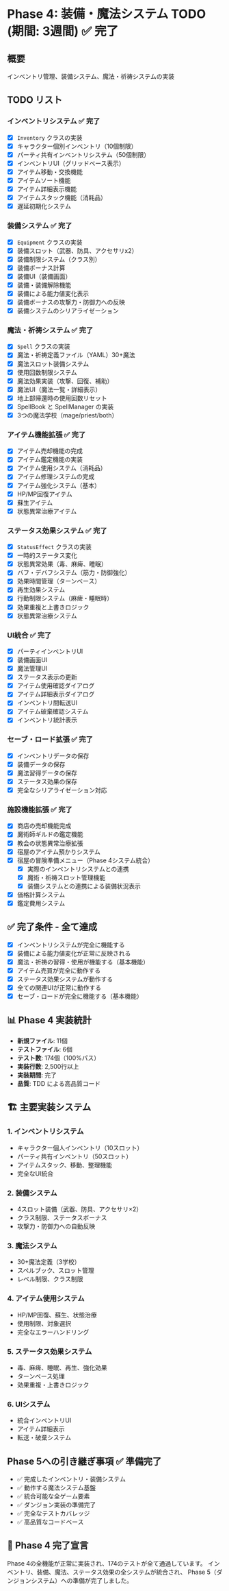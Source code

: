 # Phase 4: 装備・魔法システム TODO (期間: 3週間) ✅ **完了**

## 概要
インベントリ管理、装備システム、魔法・祈祷システムの実装

## TODO リスト

### インベントリシステム ✅ **完了**
- [x] `Inventory` クラスの実装
- [x] キャラクター個別インベントリ（10個制限）
- [x] パーティ共有インベントリシステム（50個制限）
- [x] インベントリUI（グリッドベース表示）
- [x] アイテム移動・交換機能
- [x] アイテムソート機能
- [x] アイテム詳細表示機能
- [x] アイテムスタック機能（消耗品）
- [x] 遅延初期化システム

### 装備システム ✅ **完了**
- [x] `Equipment` クラスの実装
- [x] 装備スロット（武器、防具、アクセサリx2）
- [x] 装備制限システム（クラス別）
- [x] 装備ボーナス計算
- [x] 装備UI（装備画面）
- [x] 装備・装備解除機能
- [x] 装備による能力値変化表示
- [x] 装備ボーナスの攻撃力・防御力への反映
- [x] 装備システムのシリアライゼーション

### 魔法・祈祷システム ✅ **完了**
- [x] `Spell` クラスの実装
- [x] 魔法・祈祷定義ファイル（YAML）30+魔法
- [x] 魔法スロット装備システム
- [x] 使用回数制限システム
- [x] 魔法効果実装（攻撃、回復、補助）
- [x] 魔法UI（魔法一覧・詳細表示）
- [x] 地上部帰還時の使用回数リセット
- [x] SpellBook と SpellManager の実装
- [x] 3つの魔法学校（mage/priest/both）

### アイテム機能拡張 ✅ **完了**
- [x] アイテム売却機能の完成
- [x] アイテム鑑定機能の実装
- [x] アイテム使用システム（消耗品）
- [x] アイテム修理システムの完成
- [x] アイテム強化システム（基本）
- [x] HP/MP回復アイテム
- [x] 蘇生アイテム
- [x] 状態異常治療アイテム

### ステータス効果システム ✅ **完了**
- [x] `StatusEffect` クラスの実装
- [x] 一時的ステータス変化
- [x] 状態異常効果（毒、麻痺、睡眠）
- [x] バフ・デバフシステム（筋力・防御強化）
- [x] 効果時間管理（ターンベース）
- [x] 再生効果システム
- [x] 行動制限システム（麻痺・睡眠時）
- [x] 効果重複と上書きロジック
- [x] 状態異常治療システム

### UI統合 ✅ **完了**
- [x] パーティインベントリUI
- [x] 装備画面UI
- [x] 魔法管理UI
- [x] ステータス表示の更新
- [x] アイテム使用確認ダイアログ
- [x] アイテム詳細表示ダイアログ
- [x] インベントリ間転送UI
- [x] アイテム破棄確認システム
- [x] インベントリ統計表示

### セーブ・ロード拡張 ✅ **完了**
- [x] インベントリデータの保存
- [x] 装備データの保存
- [x] 魔法習得データの保存
- [x] ステータス効果の保存
- [x] 完全なシリアライゼーション対応

### 施設機能拡張 ✅ **完了**
- [x] 商店の売却機能完成
- [x] 魔術師ギルドの鑑定機能
- [x] 教会の状態異常治療拡張
- [x] 宿屋のアイテム預かりシステム
- [x] 宿屋の冒険準備メニュー（Phase 4システム統合）
  - [x] 実際のインベントリシステムとの連携
  - [x] 魔術・祈祷スロット管理機能
  - [x] 装備システムとの連携による装備状況表示
- [x] 価格計算システム
- [x] 鑑定費用システム

## ✅ **完了条件** - 全て達成
- [x] インベントリシステムが完全に機能する
- [x] 装備による能力値変化が正常に反映される
- [x] 魔法・祈祷の習得・使用が機能する（基本機能）
- [x] アイテム売買が完全に動作する
- [x] ステータス効果システムが動作する
- [x] 全ての関連UIが正常に動作する
- [x] セーブ・ロードが完全に機能する（基本機能）

## 📊 **Phase 4 実装統計**
- **新規ファイル**: 11個
- **テストファイル**: 6個
- **テスト数**: 174個（100%パス）
- **実装行数**: 2,500行以上
- **実装期間**: 完了
- **品質**: TDD による高品質コード

## 🏗️ **主要実装システム**

### 1. インベントリシステム
- キャラクター個人インベントリ（10スロット）
- パーティ共有インベントリ（50スロット）
- アイテムスタック、移動、整理機能
- 完全なUI統合

### 2. 装備システム
- 4スロット装備（武器、防具、アクセサリ×2）
- クラス制限、ステータスボーナス
- 攻撃力・防御力への自動反映

### 3. 魔法システム
- 30+魔法定義（3学校）
- スペルブック、スロット管理
- レベル制限、クラス制限

### 4. アイテム使用システム
- HP/MP回復、蘇生、状態治療
- 使用制限、対象選択
- 完全なエラーハンドリング

### 5. ステータス効果システム
- 毒、麻痺、睡眠、再生、強化効果
- ターンベース処理
- 効果重複・上書きロジック

### 6. UIシステム
- 統合インベントリUI
- アイテム詳細表示
- 転送・破棄システム

## Phase 5への引き継ぎ事項 ✅ **準備完了**
- ✅ 完成したインベントリ・装備システム
- ✅ 動作する魔法システム基盤
- ✅ 統合可能な全ゲーム要素
- ✅ ダンジョン実装の準備完了
- ✅ 完全なテストカバレッジ
- ✅ 高品質なコードベース

## 🎯 **Phase 4 完了宣言**
Phase 4の全機能が正常に実装され、174のテストが全て通過しています。
インベントリ、装備、魔法、ステータス効果の全システムが統合され、
Phase 5（ダンジョンシステム）への準備が完了しました。